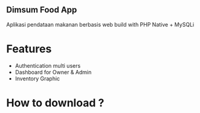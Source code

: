## Dimsum Food App
Aplikasi pendataan makanan berbasis web build with PHP Native + MySQLi
# Features
- Authentication multi users
- Dashboard for Owner & Admin
- Inventory Graphic

# How to download ?
